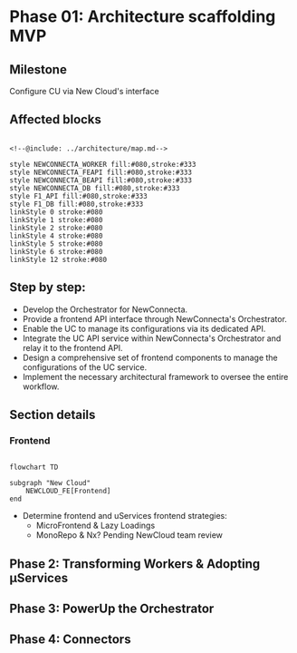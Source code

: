 # Phase 01: Architecture scaffolding MVP

## Milestone

Configure CU via New Cloud's interface

## Affected blocks

```mermaid

<!--@include: ../architecture/map.md-->

style NEWCONNECTA_WORKER fill:#080,stroke:#333
style NEWCONNECTA_FEAPI fill:#080,stroke:#333
style NEWCONNECTA_BEAPI fill:#080,stroke:#333
style NEWCONNECTA_DB fill:#080,stroke:#333
style F1_API fill:#080,stroke:#333
style F1_DB fill:#080,stroke:#333
linkStyle 0 stroke:#080
linkStyle 1 stroke:#080
linkStyle 2 stroke:#080
linkStyle 4 stroke:#080
linkStyle 5 stroke:#080
linkStyle 6 stroke:#080
linkStyle 12 stroke:#080

```

## Step by step:

- Develop the Orchestrator for NewConnecta.
- Provide a frontend API interface through NewConnecta's Orchestrator.
- Enable the UC to manage its configurations via its dedicated API.
- Integrate the UC API service within NewConnecta's Orchestrator and relay it to the frontend API.
- Design a comprehensive set of frontend components to manage the configurations of the UC service.
- Implement the necessary architectural framework to oversee the entire workflow.

## Section details

### Frontend

```mermaid

flowchart TD

subgraph "New Cloud"
    NEWCLOUD_FE[Frontend]
end
```

- Determine frontend and uServices frontend strategies:
  - MicroFrontend & Lazy Loadings
  - MonoRepo & Nx?
    Pending NewCloud team review

## Phase 2: Transforming Workers & Adopting µServices

## Phase 3: PowerUp the Orchestrator

## Phase 4: Connectors
